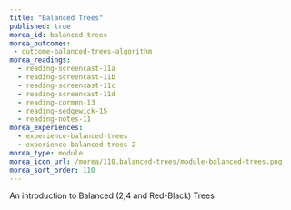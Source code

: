 ```yaml
---
title: "Balanced Trees"
published: true
morea_id: balanced-trees
morea_outcomes:
 - outcome-balanced-trees-algorithm
morea_readings:
  - reading-screencast-11a
  - reading-screencast-11b
  - reading-screencast-11c
  - reading-screencast-11d
  - reading-cormen-13
  - reading-sedgewick-15
  - reading-notes-11
morea_experiences:
  - experience-balanced-trees
  - experience-balanced-trees-2
morea_type: module
morea_icon_url: /morea/110.balanced-trees/module-balanced-trees.png
morea_sort_order: 110
---
```


An introduction to Balanced (2,4 and Red-Black) Trees 
